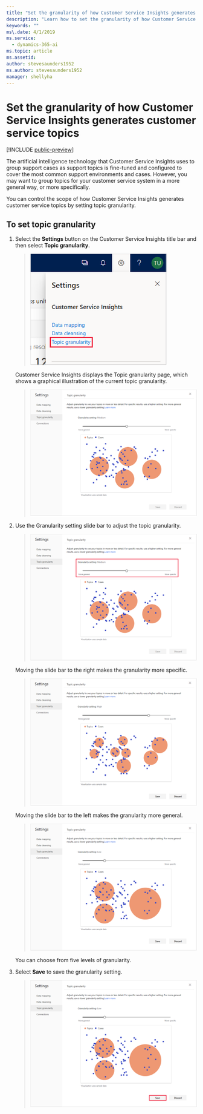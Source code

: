 ```yaml
---
title: "Set the granularity of how Customer Service Insights generates customer service topics"
description: "Learn how to set the granularity of how Customer Service Insights generates customer service topics."
keywords: ""
ms\.date: 4/1/2019
ms.service:
  - dynamics-365-ai
ms.topic: article
ms.assetid: 
author: stevesaunders1952
ms.author: stevesaunders1952
manager: shellyha
---
```


# Set the granularity of how Customer Service Insights generates customer service topics

[!INCLUDE [public-preview](../includes/public-preview.md)]

The artificial intelligence technology that Customer Service Insights uses to group support cases as support topics is fine-tuned and configured to cover the most common support environments and cases. However, you may want to group topics for your customer service system in a more general way, or more specifically.

You can control the scope of how Customer Service Insights generates customer service topics by setting topic granularity.

## To set topic granularity

1. Select the **Settings** button on the Customer Service Insights title bar and then select **Topic granularity**.

   > ![Select granularity](media/select-granularity.png)

   Customer Service Insights displays the Topic granularity page, which shows a graphical illustration of the current topic granularity.

   > ![Granularity page](media/granularity-page.png)

2. Use the Granularity setting slide bar to adjust the topic granularity.

   > ![Granularity slide bar](media/granularity-slide-bar.png)

   Moving the slide bar to the right makes the granularity more specific.

   > ![More granular](media/more-granular.png)

   Moving the slide bar to the left makes the granularity more general.

   > ![Less granular](media/less-granular.png)

   You can choose from five levels of granularity.

3. Select **Save** to save the granularity setting.

   > ![Save granularity](media/save-granularity.png)